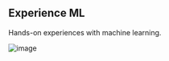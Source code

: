 ## Experience ML

Hands-on experiences with machine learning.

![image](https://user-images.githubusercontent.com/66022611/204119168-9bda48c8-9949-4a96-9433-0e4aba755075.png)

